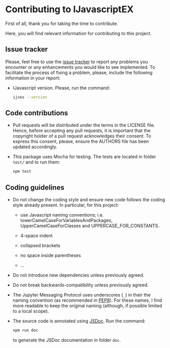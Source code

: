 # Contributing to IJavascriptEX

First of all, thank you for taking the time to contribute.

Here, you will find relevant information for contributing to this project.

## Issue tracker

Please, feel free to use the [issue
tracker](https://github.com/apowers313/ijavascriptex/issues) to report any problems
you encounter or any enhancements you would like to see implemented. To
facilitate the process of fixing a problem, please, include the following
information in your report:

- IJavascript version. Please, run the command:

  ```sh
  ijsex --version
  ```

## Code contributions

- Pull requests will be distributed under the terms in the LICENSE file. Hence,
  before accepting any pull requests, it is important that the copyright holder
  of a pull request acknowledges their consent. To express this consent, please,
  ensure the AUTHORS file has been updated accordingly.

- This package uses Mocha for testing. The tests are located in folder
  `test/` and to run them:

  ```sh
  npm test
  ```

## Coding guidelines

- Do not change the coding style and ensure new code follows the coding style
  already present. In particular, for this project:

  - use Javascript naming conventions; i.e.
    lowerCamelCaseForVariablesAndPackages, UpperCamelCaseForClasses and
    UPPERCASE_FOR_CONSTANTS.

  - 4-space indent

  - collapsed brackets

  - no space inside parentheses

  - ...

- Do not introduce new dependencies unless previously agreed.

- Do not break backwards-compatibility unless previously agreed.

- The Jupyter Messaging Protocol uses underscores (`_`) in their the naming
  convention (as recommended in
  [PEP8](https://www.python.org/dev/peps/pep-0008/)). For these names, I find
  more readable to keep the original naming (although, if possible limited to a
  local scope).

- The source code is annotated using [JSDoc](https://github.com/jsdoc3/jsdoc).
  Run the command:

  ```sh
  npm run doc
  ```

  to generate the JSDoc documentation in folder `doc`.
